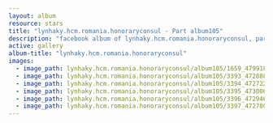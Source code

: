 ```yaml
---
layout: album
resource: stars
title: "lynhaky.hcm.romania.honoraryconsul - Part album105"
description: "facebook album of lynhaky.hcm.romania.honoraryconsul, part album105."
active: gallery
album-title: "lynhaky.hcm.romania.honoraryconsul"
images:
  - image_path: lynhaky.hcm.romania.honoraryconsul/album105/1659_479918720_1165737724910186_6027429528794454205_n.jpg
  - image_path: lynhaky.hcm.romania.honoraryconsul/album105/3393_472888647_1140698534080772_8951153675546713130_n.jpg
  - image_path: lynhaky.hcm.romania.honoraryconsul/album105/3394_472722447_1140698604080765_8167550864911631762_n.jpg
  - image_path: lynhaky.hcm.romania.honoraryconsul/album105/3395_473006120_1140698610747431_8318124733738955184_n.jpg
  - image_path: lynhaky.hcm.romania.honoraryconsul/album105/3396_472946457_1140698544080771_6465208705013416212_n.jpg
  - image_path: lynhaky.hcm.romania.honoraryconsul/album105/3397_472780108_1140698600747432_7707911016514696832_n.jpg
---
```

